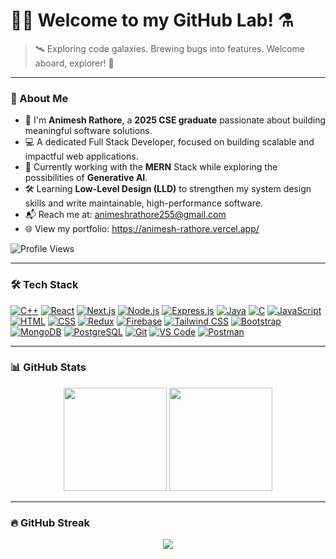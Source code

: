 # 🧙‍♂️ Welcome to my GitHub Lab! ⚗️  
> 🛰️ Exploring code galaxies. Brewing bugs into features. Welcome aboard, explorer! 🌌

---

### 🚀 About Me

- 👋 I'm **Animesh Rathore**, a **2025 CSE graduate** passionate about building meaningful software solutions.
- 💻 A dedicated Full Stack Developer, focused on building scalable and impactful web applications.
- 🌱 Currently working with the **MERN** Stack while exploring the possibilities of **Generative AI**.
- 🛠️ Learning **Low-Level Design (LLD)** to strengthen my system design skills and write maintainable, high-performance software.
- 📬 Reach me at: [animeshrathore255@gmail.com](mailto:animeshrathore255@gmail.com)
- 🌐 View my portfolio: https://animesh-rathore.vercel.app/

![Profile Views](https://komarev.com/ghpvc/?username=animesh156&color=ff69b4)

---

### 🛠️ Tech Stack

[![C++](https://img.shields.io/badge/C++-00599C?style=for-the-badge&logo=cpp&logoColor=white)]()
[![React](https://img.shields.io/badge/React-20232A?style=for-the-badge&logo=react&logoColor=61DAFB)]()
[![Next.js](https://img.shields.io/badge/Next.js-000000?style=for-the-badge&logo=next.js&logoColor=white)]()
[![Node.js](https://img.shields.io/badge/Node.js-339933?style=for-the-badge&logo=nodedotjs&logoColor=white)]()
[![Express.js](https://img.shields.io/badge/Express.js-000000?style=for-the-badge&logo=express&logoColor=white)]()
[![Java](https://img.shields.io/badge/Java-007396?style=for-the-badge&logo=java&logoColor=white)]()
[![C](https://img.shields.io/badge/C-00599C?style=for-the-badge&logo=c&logoColor=white)]()
[![JavaScript](https://img.shields.io/badge/JavaScript-F7DF1E?style=for-the-badge&logo=javascript&logoColor=black)]()
[![HTML](https://img.shields.io/badge/HTML5-E34F26?style=for-the-badge&logo=html5&logoColor=white)]()
[![CSS](https://img.shields.io/badge/CSS3-1572B6?style=for-the-badge&logo=css3&logoColor=white)]()
[![Redux](https://img.shields.io/badge/Redux-593D88?style=for-the-badge&logo=redux&logoColor=white)]()
[![Firebase](https://img.shields.io/badge/Firebase-FFCA28?style=for-the-badge&logo=firebase&logoColor=black)](https://firebase.google.com/)
[![Tailwind CSS](https://img.shields.io/badge/TailwindCSS-06B6D4?style=for-the-badge&logo=tailwindcss&logoColor=white)]()
[![Bootstrap](https://img.shields.io/badge/Bootstrap-7952B3?style=for-the-badge&logo=bootstrap&logoColor=white)]()
[![MongoDB](https://img.shields.io/badge/MongoDB-47A248?style=for-the-badge&logo=mongodb&logoColor=white)]()
[![PostgreSQL](https://img.shields.io/badge/PostgreSQL-4169E1?style=for-the-badge&logo=postgresql&logoColor=white)]()
[![Git](https://img.shields.io/badge/Git-F05032?style=for-the-badge&logo=git&logoColor=white)]()
[![VS Code](https://img.shields.io/badge/VSCode-007ACC?style=for-the-badge&logo=visualstudiocode&logoColor=white)]()
[![Postman](https://img.shields.io/badge/Postman-FF6C37?style=for-the-badge&logo=postman&logoColor=white)]()

---

### 📊 GitHub Stats

<p align="center">
  <picture>
    <source 
      srcset="https://github-readme-stats.vercel.app/api?username=animesh156&rank_icon=github&show_icons=true&theme=radical" 
      media="(prefers-color-scheme: dark)" />
    <img 
      src="https://github-readme-stats.vercel.app/api?username=animesh156&rank_icon=github&show_icons=true&theme=default" 
      height="165" />
  </picture>

  <picture>
    <source 
      srcset="https://github-readme-stats.vercel.app/api/top-langs/?username=animesh156&layout=compact&theme=dracula" 
      media="(prefers-color-scheme: dark)" />
    <img 
      src="https://github-readme-stats.vercel.app/api/top-langs/?username=animesh156&layout=compact&theme=default" 
      height="165" />
  </picture>
</p>

---

### 🔥 GitHub Streak

<p align="center">
  <picture>
    <source 
      srcset="https://streak-stats.demolab.com?user=animesh156&theme=bear&hide_border=true&short_numbers=true" 
      media="(prefers-color-scheme: dark)" />
    <img 
      src="https://streak-stats.demolab.com?user=animesh156&theme=default&hide_border=true&short_numbers=true" />
  </picture>
</p>




